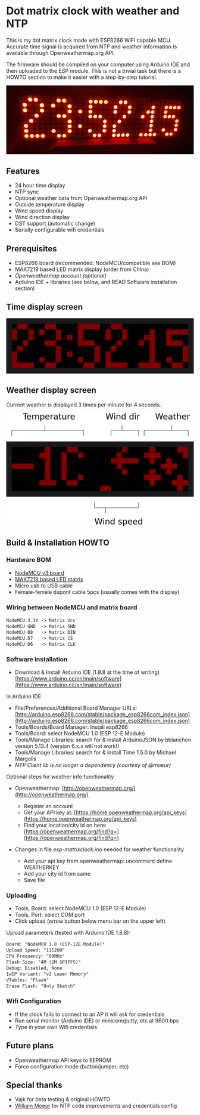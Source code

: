 # Dot matrix clock with weather and NTP

This is my dot matrix clock made with ESP8266 WiFi capable MCU. Accurate time signal is acquired from NTP and weather information is available through Openweathermap.org API.

The firmware should be compiled on your computer using Arduino IDE and then uploaded to the ESP module. This is not a trivial task but there is a HOWTO section to make it easier with a step-by-step tutorial.

![esp-matrixclock](clock.jpg)

## Features
- 24 hour time display
- NTP sync
- Optional weather data from Openweathermap.org API
- Outside temperature display
- Wind speed display
- Wind direction display
- DST support (automatic change)
- Serially configurable wifi credentials 


## Prerequisites
- ESP8266 board (recommended: NodeMCU/compatible see BOM)
- MAX7219 based LED matrix display (order from China)
- *Openweathermap account (optional)*
- Arduino IDE + libraries (see below, and READ Software installation section)

## Time display screen
![esp-matrixclock](pictures/clock-time.png)

## Weather display screen
Current weather is displayed 3 times per minute for 4 seconds.

![esp-matrixclock](pictures/clock-weather.png)

## Build & Installation HOWTO

### Hardware BOM

- [NodeMCU v3 board](http://www.banggood.com/Geekcreit-Doit-NodeMcu-Lua-ESP8266-ESP-12E-WIFI-Development-Board-p-985891.html)
- [MAX7219 based LED matrix](https://www.banggood.com/MAX7219-Dot-Matrix-Module-4-in-1-Display-For-Arduino-p-1072083.html)
- Micro usb to USB cable
- Female-female dupont cable 5pcs (usually comes with the display)

### Wiring between NodeMCU and matrix board

```
NodeMCU 3.3V -> Matrix Vcc
NodeMCU GND  -> Matrix GND
NodeMCU D8   -> Matrix DIN
NodeMCU D7   -> Matrix CS
NodeMCU D6   -> Matrix CLK
```

### Software installation

- Download & Install Arduino IDE (1.8.8 at the time of writing)
[https://www.arduino.cc/en/main/software](https://www.arduino.cc/en/main/software) 

In Arduino IDE
- File/Preferences/Additional Board Manager URLs: [http://arduino.esp8266.com/stable/package_esp8266com_index.json](http://arduino.esp8266.com/stable/package_esp8266com_index.json)
- Tools/Boards/Board Manager: Install esp8266
- Tools/Board: select NodeMCU 1.0 (ESP 12-E Module)
- Tools/Manage Libraries: search for & install ArduinoJSON by bblanchon version 5.13.4 (version 6.x.x will not work!)
- Tools/Manage Libraries: search for & install Time 1.5.0 by Michael Margolis
- *NTP Client lib is no longer a dependency (courtesy of @moeur)*

Optional steps for weather info functionality

- Openweathermap: [http://openweathermap.org/](http://openweathermap.org/) 
	- Register an account
	- Get your API key at: [https://home.openweathermap.org/api_keys](https://home.openweathermap.org/api_keys) 
	- Find your location/city id on here: [https://openweathermap.org/find?q=](https://openweathermap.org/find?q=) 

- Changes in file *esp-matrixclock.ino* needed for weather functionality
	- Add your api key from openweathermap: uncomment define WEATHERKEY
	- Add your city id from same
	- Save file

### Uploading

- Tools, Board: select NodeMCU 1.0 (ESP 12-E Module)
- Tools, Port: select COM port
- Click upload (arrow button below menu bar on the upper left)

Upload parameters (tested with Arduino IDE 1.8.8):
```
Board: "NodeMCU 1.0 (ESP-12E Module)"
Upload Speed: "115200"
CPU Frequency: "80MHz"
Flash Size: "4M (1M SPIFFS)"
Debug: Disabled, None
IwIP Variant: "v2 Lower Memory"
VTables: "Flash"
Erase Flash: "Only Sketch"
```

### Wifi Configuration

- If the clock fails to connect to an AP it will ask for credentials
- Run serial monitor (Arduino IDE) or minicom/putty, etc at 9600 bps
- Type in your own Wifi credentials

## Future plans

- Openweathermap API keys to EEPROM
- Force configuration mode (button/jumper, etc)

## Special thanks

- Vajk for beta testing & original HOWTO
- [William Moeur](https://github.com/moeur) for NTP code improvements and credentials config

